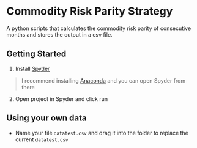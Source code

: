 # Commodity Risk Parity Strategy

A python scripts that calculates the commodity risk parity of consecutive months and stores the output in a csv file.

## Getting Started

1. Install [Spyder](https://pythonhosted.org/spyder/installation.html) 
> I recommend installing [Anaconda](https://www.anaconda.com/download/) and you can open Spyder from there
2. Open project in Spyder and click run

## Using your own data
* Name your file `datatest.csv` and drag it into the folder to replace the current `datatest.csv`
